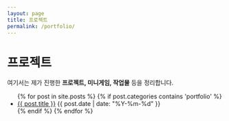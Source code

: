 ```yaml
---
layout: page
title: 프로젝트
permalink: /portfolio/
---
```


# 프로젝트

여기서는 제가 진행한 **프로젝트, 미니게임, 작업물** 등을 정리합니다.


<ul class="post-list">
{% for post in site.posts %}
  {% if post.categories contains 'portfolio' %}
    <li>
      <a href="{{ post.url | relative_url }}">{{ post.title }}</a>
      <span class="date">{{ post.date | date: "%Y-%m-%d" }}</span>
    </li>
  {% endif %}
{% endfor %}
</ul>
